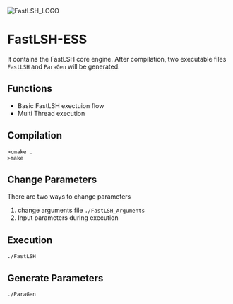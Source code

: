 ![FastLSH_LOGO](https://cloud.githubusercontent.com/assets/11495951/24863839/066e138c-1e35-11e7-914f-6fa56a334d2f.png)
# FastLSH-ESS
It contains the FastLSH core engine. After compilation, two executable files `FastLSH` and `ParaGen` will be generated.

## Functions
* Basic FastLSH exectuion flow
* Multi Thread execution

## Compilation 
    >cmake .
    >make

## Change Parameters
There are two ways to change parameters
1. change arguments file `./FastLSH_Arguments`
2. Input parameters during execution

## Execution
    ./FastLSH
    
## Generate Parameters
    ./ParaGen





